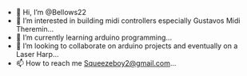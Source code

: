 - 👋 Hi, I’m @Bellows22
- 👀 I’m interested in building midi controllers especially Gustavos Midi Theremin...
- 🌱 I’m currently learning arduino programming...
- 💞️ I’m looking to collaborate on arduino projects and eventually on a Laser Harp...
- 📫 How to reach me Squeezeboy2@gmail.com...

<!---
Bellows22/Bellows22 is a ✨ special ✨ repository because its `README.md` (this file) appears on your GitHub profile.
You can click the Preview link to take a look at your changes.
--->
